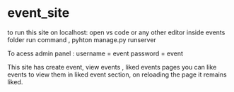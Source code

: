 # event_site
to run this site on localhost:
 open vs code or any other editor
 inside events folder run command , pyhton manage.py runserver
 
 To acess admin panel :
  username = event
  password = event
  
This site has create event, view events , liked events pages you can like events to view them in liked event section, on reloading the page 
it remains liked.
